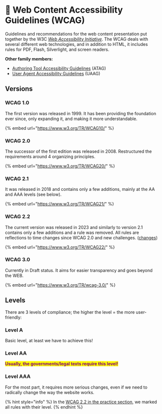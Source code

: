 # 📑 Web Content Accessibility Guidelines (WCAG)

Guidelines and recommendations for the web content presentation put together by the W3C [_Web Accessibility Initiative_](https://www.w3.org/WAI/). The WCAG deals with several different web technologies, and in addition to HTML, it includes rules for PDF, Flash, Silverlight, and screen readers.

**Other family members:**

* [Authoring Tool Accessibility Guidelines](https://www.w3.org/WAI/standards-guidelines/atag/) (ATAG)
* [User Agent Accessibility Guidelines](https://www.w3.org/WAI/standards-guidelines/uaag/) (UAAG)

## Versions

### WCAG 1.0

The first version was released in 1999. It has been providing the foundation ever since, only expanding it, and making it more understandable.

{% embed url="https://www.w3.org/TR/WCAG10/" %}

### WCAG 2.0

The successor of the first edition was released in 2008. Restructured the requirements around 4 organizing principles.

{% embed url="https://www.w3.org/TR/WCAG20/" %}

### WCAG 2.1&#x20;

It was released in 2018 and contains only a few additions, mainly at the AA and AAA levels (see below).

{% embed url="https://www.w3.org/TR/WCAG21/" %}

### WCAG 2.2

The current version was released in 2023 and similarly to version 2.1 contains only a few additions and a rule was removed. All rules are reflections to time changes since WCAG 2.0 and new challenges. ([changes](https://www.w3.org/WAI/standards-guidelines/wcag/new-in-22/#changes-from-wcag-21-to-wcag-22))

{% embed url="https://www.w3.org/TR/WCAG22/" %}

### WCAG 3.0

Currently  in Draft status. It aims for easier transparency and goes beyond the WEB.

{% embed url="https://www.w3.org/TR/wcag-3.0/" %}

## **Levels**

There are 3 levels of compliance; the higher the level = the more user-friendly:

### **Level A**

Basic level, at least we have to achieve this!

### Level AA

<mark style="color:purple;">**Usually, the governments/legal texts require this level!**</mark>

### Level AAA

For the most part, it requires more serious changes, even if we need to radically change the way the website works.

{% hint style="info" %}
In the [WCAG 2.2 in the practice section](../wcag-2.x-in-the-practice/), we marked all rules with their level.
{% endhint %}
